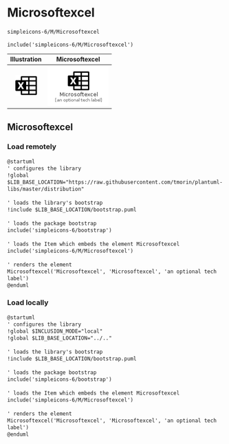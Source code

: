 # Microsoftexcel


```text
simpleicons-6/M/Microsoftexcel
```

```text
include('simpleicons-6/M/Microsoftexcel')
```



| Illustration | Microsoftexcel |
| :---: | :---: |
| ![illustration for Illustration](../../simpleicons-6/M/Microsoftexcel.png) | ![illustration for Microsoftexcel](../../simpleicons-6/M/Microsoftexcel.Local.png) |




## Microsoftexcel

### Load remotely
```plantuml
@startuml
' configures the library
!global $LIB_BASE_LOCATION="https://raw.githubusercontent.com/tmorin/plantuml-libs/master/distribution"

' loads the library's bootstrap
!include $LIB_BASE_LOCATION/bootstrap.puml

' loads the package bootstrap
include('simpleicons-6/bootstrap')

' loads the Item which embeds the element Microsoftexcel
include('simpleicons-6/M/Microsoftexcel')

' renders the element
Microsoftexcel('Microsoftexcel', 'Microsoftexcel', 'an optional tech label')
@enduml
```

### Load locally
```plantuml
@startuml
' configures the library
!global $INCLUSION_MODE="local"
!global $LIB_BASE_LOCATION="../.."

' loads the library's bootstrap
!include $LIB_BASE_LOCATION/bootstrap.puml

' loads the package bootstrap
include('simpleicons-6/bootstrap')

' loads the Item which embeds the element Microsoftexcel
include('simpleicons-6/M/Microsoftexcel')

' renders the element
Microsoftexcel('Microsoftexcel', 'Microsoftexcel', 'an optional tech label')
@enduml
```

